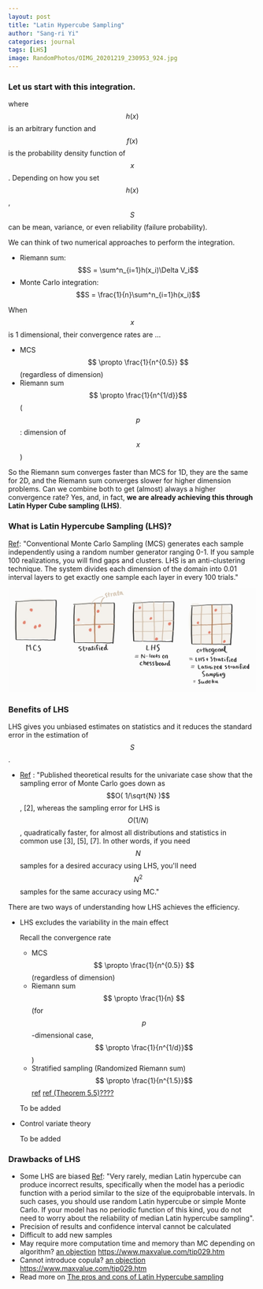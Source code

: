 ```yaml
---
layout: post
title: "Latin Hypercube Sampling"
author: "Sang-ri Yi"
categories: journal
tags: [LHS]
image: RandomPhotos/OIMG_20201219_230953_924.jpg
---
```


### Let us start with this integration.

where $$h(x)$$ is an arbitrary function and $$f(x)$$ is the probability density function of $$x$$. Depending on how you set $$h(x)$$, $$S$$ can be mean, variance, or even reliability (failure probability). 

We can think of two numerical approaches to perform the integration.

* Riemann sum: $$S = \sum^n_{i=1}h(x_i)\Delta V_i$$ 
* Monte Carlo integration: $$S = \frac{1}{n}\sum^n_{i=1}h(x_i)$$

When $$x$$ is 1 dimensional, their convergence rates are ...

* MCS $$ \propto \frac{1}{n^{0.5}} $$ (regardless of dimension)
* Riemann sum $$ \propto \frac{1}{n^{1/d}}$$ ($$p$$: dimension of $$x$$)

So the Riemann sum converges faster than MCS for 1D, they are the same for 2D, and the Riemann sum converges slower for higher dimension problems. Can we combine both to get (almost) always a higher convergence rate? Yes, and, in fact, **we are already achieving this through Latin Hyper Cube sampling (LHS)**.

### What is Latin Hypercube Sampling (LHS)? 

[Ref](https://www.maxvalue.com/tip029.htm): "Conventional Monte Carlo Sampling (MCS) generates each sample independently using a random number generator ranging 0-1. If you sample 100 realizations, you will find gaps and clusters. LHS is an anti-clustering technique. The system divides each dimension of the domain into 0.01 interval layers to get exactly one sample each layer in every 100 trials."

![image](../assets/img/LHS/Comparision.jpg "Sampling methods")

### Benefits of LHS

LHS gives you unbiased estimates on statistics and it reduces the standard error in the estimation of $$ S $$.

* [Ref](https://old.analytica.com/blog/latin-hypercube-vs.-monte-carlo-sampling) : "Published theoretical results for the univariate case show that the sampling error of Monte Carlo goes down as $$O( 1/\sqrt{N} )$$, [2], whereas the sampling error for LHS is $$O( 1/N )$$, quadratically faster, for almost all distributions and statistics in common use [3], [5], [7]. In other words, if you need $$N$$ samples for a desired accuracy using LHS, you'll need $$N^2$$ samples for the same accuracy using MC."

There are two ways of understanding how LHS achieves the efficiency.

 * LHS excludes the variability in the main effect

	Recall the convergence rate
	* MCS $$ \propto \frac{1}{n^{0.5}} $$ (regardless of dimension)
	* Riemann sum $$ \propto \frac{1}{n} $$ (for $$p$$-dimensional case,  $$ \propto \frac{1}{n^{1/d}}$$)
	* Stratified sampling (Randomized Riemann sum) $$ \propto \frac{1}{n^{1.5}}$$ [ref](https://dl.acm.org/doi/pdf/10.1145/237170.237265) [ref (Theorem 5.5)????](https://lup.lub.lu.se/luur/download?func=downloadFile&recordOId=9056983&fileOId=9058877)

	To be added

 * Control variate theory

	To be added

### Drawbacks of LHS

* Some LHS are biased [Ref](https://wiki.analytica.com/images/c/c1/Ugbook_image_markup0418.pdf): "Very rarely, median Latin hypercube can produce incorrect results, specifically when the model has a periodic function with a period similar to the size of the equiprobable intervals. In such cases, you should use random Latin hypercube or simple Monte Carlo. If your model has no periodic function of this kind, you do not need to worry about the reliability of median Latin hypercube sampling". 
* Precision of results and confidence interval cannot be calculated
* Difficult to add new samples
* May require more computation time and memory than MC depending on algorithm?
 [an objection](https://old.analytica.com/blog/latin-hypercube-vs.-monte-carlo-sampling#7)
https://www.maxvalue.com/tip029.htm
* Cannot introduce copula? [an objection](https://old.analytica.com/blog/latin-hypercube-vs.-monte-carlo-sampling#7)
https://www.maxvalue.com/tip029.htm
* Read more on [The pros and cons of Latin Hypercube sampling](https://www.linkedin.com/pulse/20140708131747-483951-the-pros-and-cons-of-latin-hypercube-sampling)





